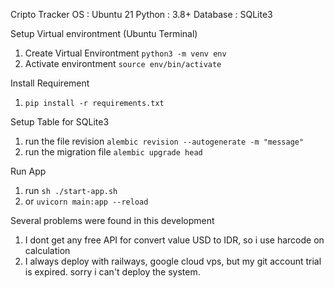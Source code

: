 Cripto Tracker
OS : Ubuntu 21
Python : 3.8+
Database : SQLite3

Setup Virtual environtment (Ubuntu Terminal)
1. Create Virtual Environtment `python3 -m venv env`
2. Activate environtment  `source env/bin/activate`

Install Requirement
1. `pip install -r requirements.txt`

Setup Table for SQLite3
1. run the file revision 
    `alembic revision --autogenerate -m "message"`
2. run the migration file
    `alembic upgrade head`

Run App 
1. run `sh ./start-app.sh`
2. or `uvicorn main:app --reload`

Several problems were found in this development
1. I dont get any free API for convert value USD to IDR, so i use harcode on calculation
2. I always deploy with railways, google cloud vps, but my git account trial is expired. sorry i can't deploy the system.